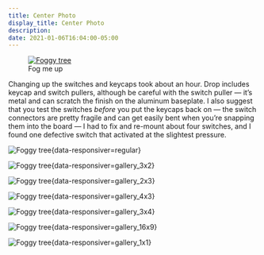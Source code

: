 ```yaml
---
title: Center Photo
display_title: Center Photo
description:
date: 2021-01-06T16:04:00-05:00
---
```


<figure itemprop="associatedMedia" itemscope itemtype="http://schema.org/ImageObject">
    <a href="DSCF1431.jpg" itemprop="contentUrl" data-size="1200x800">
        <img src="DSCF1431.jpg?nf_resize=fit&amp;w=640" alt="Foggy tree" title="Fog me up" class="" srcset="DSCF1431.jpg?nf_resize=fit&amp;w=320 320w, DSCF1431.jpg?nf_resize=fit&amp;w=560 560w, DSCF1431.jpg?nf_resize=fit&amp;w=800 800w, DSCF1431.jpg?nf_resize=fit&amp;w=1040 1040w, DSCF1431.jpg?nf_resize=fit&amp;w=1280 1280w" sizes="(min-width: 650px) 850px, 400px" data-pristine="DSCF1431.jpg" loading="lazy">
    </a>
    <figcaption itemprop="caption description">Fog me up</figcaption>
</figure>

<!-- <figure><a href="DSCF1432.jpg" itemprop="contentUrl" data-size="400x600">
<img src="DSCF1432.jpg?nf_resize=fit&amp;w=640" alt="Foggy tree" title="A caption" srcset="DSCF1432.jpg?nf_resize=fit&amp;w=320 320w, DSCF1432.jpg?nf_resize=fit&amp;w=560 560w, DSCF1432.jpg?nf_resize=fit&amp;w=800 800w, DSCF1432.jpg?nf_resize=fit&amp;w=1040 1040w, DSCF1432.jpg?nf_resize=fit&amp;w=1280 1280w" sizes="(min-width: 650px) 850px, 400px" data-pristine="DSCF1432.jpg" loading="lazy"></a><figcaption itemprop="caption description">A caption</figcaption></figure> -->

Changing up the switches and keycaps took about an hour. Drop includes keycap and switch pullers, although be careful with the switch puller — it’s metal and can scratch the finish on the aluminum baseplate. I also suggest that you test the switches _before_ you put the keycaps back on — the switch connectors are pretty fragile and can get easily bent when you’re snapping them into the board — I had to fix and re-mount about four switches, and I found one defective switch that activated at the slightest pressure.

![Foggy tree](DSCF1433.jpg "more horizontal"){data-responsiver=regular}

<div class="gallery">

![Foggy tree](DSCF1431.jpg "more horizontal"){data-responsiver=gallery_3x2}

![Foggy tree](DSCF1432.jpg "vertically"){data-responsiver=gallery_2x3}

![Foggy tree](lobster-kids.jpg "grandkids"){data-responsiver=gallery_4x3}

![Foggy tree](opa-soph.jpg "beach day"){data-responsiver=gallery_3x4}

![Foggy tree](christmas.jpg "family"){data-responsiver=gallery_16x9}

![Foggy tree](square.jpg "square"){data-responsiver=gallery_1x1}

</div>
